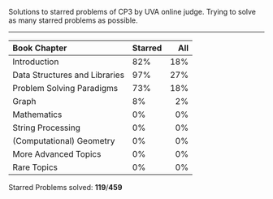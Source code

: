 Solutions to starred problems of CP3 by UVA online judge.
Trying to solve as many starred problems as possible.
___
|Book Chapter|Starred|All|
|:-|--|-:|
|Introduction|82%|18%|
|Data Structures and Libraries|97%|27%|
|Problem Solving Paradigms|73%|18%|
|Graph|8%|2%|
|Mathematics|0%|0%|
|String Processing|0%|0%|
|(Computational) Geometry|0%|0%|
|More Advanced Topics|0%|0%|
|Rare Topics|0%|0%|

Starred Problems solved: **119**/**459**